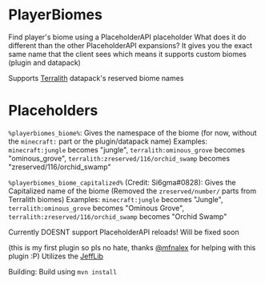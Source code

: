 # PlayerBiomes
 Find player's biome using a PlaceholderAPI placeholder
 What does it do different than the other PlaceholderAPI expansions?
 It gives you the exact same name that the client sees which means it supports custom biomes (plugin and datapack)

Supports [Terralith](https://www.curseforge.com/minecraft/mc-mods/terralith) datapack's reserved biome names

# Placeholders
`%playerbiomes_biome%`: Gives the namespace of the biome (for now, without the `minecraft:` part or the plugin/datapack name)
Examples: `minecraft:jungle` becomes "jungle", `terralith:ominous_grove` becomes "ominous_grove", `terralith:zreserved/116/orchid_swamp` becomes "zreserved/116/orchid_swamp"

`%playerbiomes_biome_capitalized%` (Credit: Si6gma#0828): Gives the Capitalized name of the biome (Removed the `zreserved/number/` parts from Terralith biomes)
Examples: `minecraft:jungle` becomes "Jungle", `terralith:ominous_grove` becomes "Ominous Grove", `terralith:zreserved/116/orchid_swamp` becomes "Orchid Swamp"

Currently DOESNT support PlaceholderAPI reloads! Will be fixed soon

(this is my first plugin so pls no hate, thanks [@mfnalex](https://github.com/mfnalex) for helping with this plugin :P)
Utilizes the [JeffLib](https://github.com/JEFF-Media-GbR/JeffLib)

Building:
Build using `mvn install`
